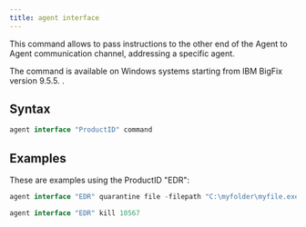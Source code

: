 ```yaml
---
title: agent interface
---
```


This command allows to pass instructions to the other end of the Agent to Agent communication channel, addressing a specific agent. 

The command is available on Windows systems starting from IBM BigFix version 9.5.5.
.
## Syntax

```actionscript
agent interface "ProductID" command
```

## Examples

These are examples using the ProductID "EDR":

```actionscript
agent interface "EDR" quarantine file -filepath "C:\myfolder\myfile.exe"
```

```actionscript
agent interface "EDR" kill 10567
```
